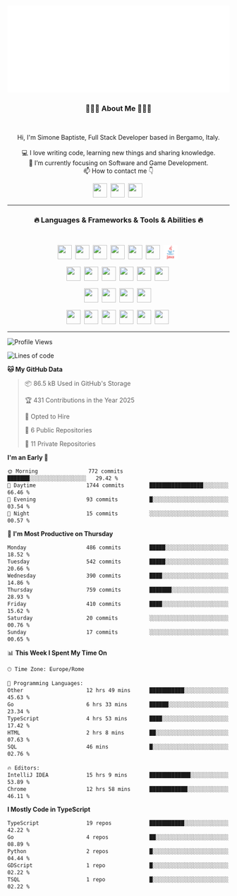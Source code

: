 ![Typing SVG](https://github.com/Silimim/Silimim/blob/main/assets/silimim_small.gif)

###
<h3 align="center">👨🏽‍💻 About Me 👨🏽‍💻</h3><br>
<p align="center">
  Hi, I'm Simone Baptiste, Full Stack Developer based in Bergamo, Italy.
  <br>
  <br>
  💻 I love writing code, learning new things and sharing knowledge.
  <br>
  🎯 I’m currently focusing on Software and Game Development. 
  <br>
  📫 How to contact me 👇
</p>
<p align="center">
<a href="https://www.linkedin.com/in/simone-baptiste-5b5668199/"><img height="32" width="32" src="https://cdn.simpleicons.org/linkedin" /></a>&nbsp;
<a href="https://www.instagram.com/simone_baptiste/"><img height="32" width="32" src="https://cdn.simpleicons.org/instagram" /></a>&nbsp;
<a href="mailto:baptistesimone19@gmail.com"><img height="32" width="32" src="https://cdn.simpleicons.org/gmail" /></a>&nbsp;
</p>
<hr>
<h3 align="center">🔥 Languages & Frameworks & Tools & Abilities 🔥</h3><br>
<p align="center">
<img height="32" width="32" src="https://cdn.simpleicons.org/javascript" />&nbsp;
<img height="32" width="32" src="https://cdn.simpleicons.org/typescript" />&nbsp;
<img height="32" width="32" src="https://cdn.simpleicons.org/html5" />&nbsp;
<img height="32" width="32" src="https://cdn.simpleicons.org/css3" />&nbsp;
<img height="32" width="32" src="https://cdn.simpleicons.org/dart" />&nbsp;
<img height="32" width="32" src="https://cdn.simpleicons.org/python" />&nbsp;
<img height="32" width="32" src="https://github.com/Silimim/Silimim/blob/main/assets/java.svg" />&nbsp;
</p>
<p align="center">
<img height="32" width="32" src="https://cdn.simpleicons.org/angular/c3002f" />&nbsp;
<img height="32" width="32" src="https://cdn.simpleicons.org/react" />&nbsp;
<img height="32" width="32" src="https://cdn.simpleicons.org/flutter" />&nbsp;
<img height="32" width="32" src="https://cdn.simpleicons.org/springboot" />&nbsp;
<img height="32" width="32" src="https://cdn.simpleicons.org/unity" />&nbsp;
<img height="32" width="32" src="https://cdn.simpleicons.org/godotengine" />&nbsp;
</p>
<p align="center">
<img height="32" width="32" src="https://cdn.simpleicons.org/mysql" />&nbsp;
<img height="32" width="32" src="https://cdn.simpleicons.org/sqlite" />&nbsp;
<img height="32" width="32" src="https://cdn.simpleicons.org/mongodb" />&nbsp;
<img height="32" width="32" src="https://cdn.simpleicons.org/docker" />&nbsp;
</p>
<p align="center">
<img height="32" width="32" src="https://cdn.simpleicons.org/git" />&nbsp;
<img height="32" width="32" src="https://cdn.simpleicons.org/github" />&nbsp;
<img height="32" width="32" src="https://cdn.simpleicons.org/intellijidea" />&nbsp;
<img height="32" width="32" src="https://cdn.simpleicons.org/visualstudiocode" />&nbsp;
<img height="32" width="32" src="https://cdn.simpleicons.org/adobephotoshop" />&nbsp;
<img height="32" width="32" src="https://cdn.simpleicons.org/adobeillustrator" />&nbsp;
</p>
<hr>

<!--START_SECTION:waka-->
![Profile Views](http://img.shields.io/badge/Profile%20Views-0-blue)

![Lines of code](https://img.shields.io/badge/From%20Hello%20World%20I%27ve%20Written-14.5%20million%20lines%20of%20code-blue)

**🐱 My GitHub Data** 

> 📦 86.5 kB Used in GitHub's Storage 
 > 
> 🏆 431 Contributions in the Year 2025
 > 
> 💼 Opted to Hire
 > 
> 📜 6 Public Repositories 
 > 
> 🔑 11 Private Repositories 
 > 
**I'm an Early 🐤** 

```text
🌞 Morning                772 commits         ███████░░░░░░░░░░░░░░░░░░   29.42 % 
🌆 Daytime                1744 commits        █████████████████░░░░░░░░   66.46 % 
🌃 Evening                93 commits          █░░░░░░░░░░░░░░░░░░░░░░░░   03.54 % 
🌙 Night                  15 commits          ░░░░░░░░░░░░░░░░░░░░░░░░░   00.57 % 
```
📅 **I'm Most Productive on Thursday** 

```text
Monday                   486 commits         █████░░░░░░░░░░░░░░░░░░░░   18.52 % 
Tuesday                  542 commits         █████░░░░░░░░░░░░░░░░░░░░   20.66 % 
Wednesday                390 commits         ████░░░░░░░░░░░░░░░░░░░░░   14.86 % 
Thursday                 759 commits         ███████░░░░░░░░░░░░░░░░░░   28.93 % 
Friday                   410 commits         ████░░░░░░░░░░░░░░░░░░░░░   15.62 % 
Saturday                 20 commits          ░░░░░░░░░░░░░░░░░░░░░░░░░   00.76 % 
Sunday                   17 commits          ░░░░░░░░░░░░░░░░░░░░░░░░░   00.65 % 
```


📊 **This Week I Spent My Time On** 

```text
🕑︎ Time Zone: Europe/Rome

💬 Programming Languages: 
Other                    12 hrs 49 mins      ███████████░░░░░░░░░░░░░░   45.63 % 
Go                       6 hrs 33 mins       ██████░░░░░░░░░░░░░░░░░░░   23.34 % 
TypeScript               4 hrs 53 mins       ████░░░░░░░░░░░░░░░░░░░░░   17.42 % 
HTML                     2 hrs 8 mins        ██░░░░░░░░░░░░░░░░░░░░░░░   07.63 % 
SQL                      46 mins             █░░░░░░░░░░░░░░░░░░░░░░░░   02.76 % 

🔥 Editors: 
IntelliJ IDEA            15 hrs 9 mins       █████████████░░░░░░░░░░░░   53.89 % 
Chrome                   12 hrs 58 mins      ████████████░░░░░░░░░░░░░   46.11 % 
```

**I Mostly Code in TypeScript** 

```text
TypeScript               19 repos            ███████████░░░░░░░░░░░░░░   42.22 % 
Go                       4 repos             ██░░░░░░░░░░░░░░░░░░░░░░░   08.89 % 
Python                   2 repos             █░░░░░░░░░░░░░░░░░░░░░░░░   04.44 % 
GDScript                 1 repo              █░░░░░░░░░░░░░░░░░░░░░░░░   02.22 % 
TSQL                     1 repo              █░░░░░░░░░░░░░░░░░░░░░░░░   02.22 % 
```




<!--END_SECTION:waka-->

